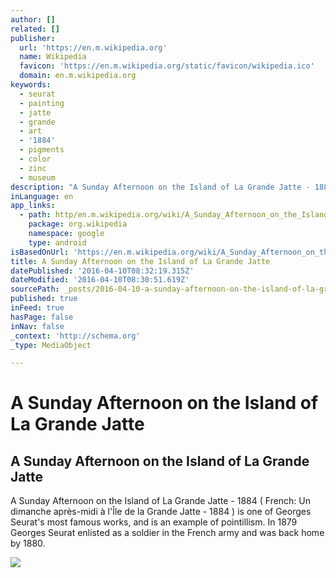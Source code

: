 ```yaml
---
author: []
related: []
publisher:
  url: 'https://en.m.wikipedia.org'
  name: Wikipedia
  favicon: 'https://en.m.wikipedia.org/static/favicon/wikipedia.ico'
  domain: en.m.wikipedia.org
keywords:
  - seurat
  - painting
  - jatte
  - grande
  - art
  - '1884'
  - pigments
  - color
  - zinc
  - museum
description: "A Sunday Afternoon on the Island of La Grande Jatte - 1884 ( French: Un dimanche après-midi à l'Île de la Grande Jatte - 1884 ) is one of Georges Seurat's most famous works, and is an example of pointillism. In 1879 Georges Seurat enlisted as a soldier in the French army and was back home by 1880."
inLanguage: en
app_links:
  - path: http/en.m.wikipedia.org/wiki/A_Sunday_Afternoon_on_the_Island_of_La_Grande_Jatte
    package: org.wikipedia
    namespace: google
    type: android
isBasedOnUrl: 'https://en.m.wikipedia.org/wiki/A_Sunday_Afternoon_on_the_Island_of_La_Grande_Jatte'
title: A Sunday Afternoon on the Island of La Grande Jatte
datePublished: '2016-04-10T08:32:19.315Z'
dateModified: '2016-04-10T08:30:51.619Z'
sourcePath: _posts/2016-04-10-a-sunday-afternoon-on-the-island-of-la-grande-jatte.md
published: true
inFeed: true
hasPage: false
inNav: false
_context: 'http://schema.org'
_type: MediaObject

---
```

# A Sunday Afternoon on the Island of La Grande Jatte

<article style=""><h1>A Sunday Afternoon on the Island of La Grande Jatte</h1><p>A Sunday Afternoon on the Island of La Grande Jatte - 1884 ( French: Un dimanche après-midi à l'Île de la Grande Jatte - 1884 ) is one of Georges Seurat's most famous works, and is an example of pointillism. In 1879 Georges Seurat enlisted as a soldier in the French army and was back home by 1880.</p><img src="https://upload.wikimedia.org/wikipedia/commons/thumb/a/a7/Levallois3.jpg/220px-Levallois3.jpg" /></article>